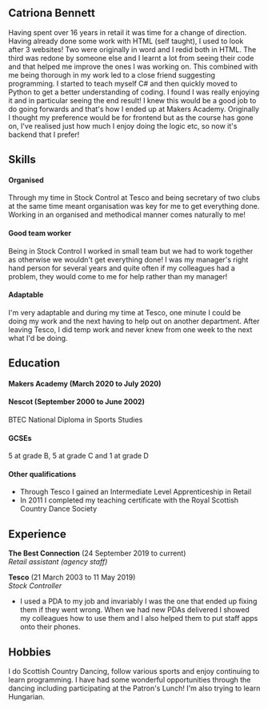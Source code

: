 ## Catriona Bennett

Having spent over 16 years in retail it was time for a change of direction. Having already done some work with HTML (self taught), I used to look after 3 websites! Two were originally in word and I redid both in HTML. The third was redone by someone else and I learnt a lot from seeing their code and that helped me improve the ones I was working on. This combined with me being thorough in my work led to a close friend suggesting programming. I started to teach myself C# and then quickly moved to Python to get a better understanding of coding. I found I was really enjoying it and in particular seeing the end result! I knew this would be a good job to do going forwards and that's how I ended up at Makers Academy. Originally I thought my preference would be for frontend but as the course has gone on, I've realised just how much I enjoy doing the logic etc, so now it's backend that I prefer!

## Skills

#### Organised

Through my time in Stock Control at Tesco and being secretary of two clubs at the same time meant organisation was key for me to get everything done. Working in an organised and methodical manner comes naturally to me!

#### Good team worker

Being in Stock Control I worked in small team but we had to work together as otherwise we wouldn't get everything done! I was my manager's right hand person for several years and quite often if my colleagues had a problem, they would come to me for help rather than my manager!

#### Adaptable

I'm very adaptable and during my time at Tesco, one minute I could be doing my work and the next having to help out on another department. After leaving Tesco, I did temp work and never knew from one week to the next what I'd be doing.

## Education

#### Makers Academy (March 2020 to July 2020)

#### Nescot (September 2000 to June 2002)

BTEC National Diploma in Sports Studies

#### GCSEs

5 at grade B, 5 at grade C and 1 at grade D

#### Other qualifications

- Through Tesco I gained an Intermediate Level Apprenticeship in Retail
- In 2011 I completed my teaching certificate with the Royal Scottish Country Dance Society

## Experience

**The Best Connection** (24 September 2019 to current)    
*Retail assistant (agency staff)*

**Tesco** (21 March 2003 to 11 May 2019)   
*Stock Controller*  
- I used a PDA to my job and invariably I was the one that ended up fixing them if they went wrong. When we had new PDAs delivered I showed my colleagues how to use them and I also helped them to put staff apps onto their phones.

## Hobbies

I do Scottish Country Dancing, follow various sports and enjoy continuing to learn programming. I have had some wonderful opportunities through the dancing including participating at the Patron's Lunch! I'm also trying to learn Hungarian.
 
